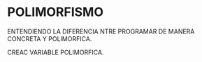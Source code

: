 # POLIMORFISMO
ENTENDIENDO LA DIFERENCIA NTRE PROGRAMAR DE MANERA CONCRETA Y POLIMORFICA.

CREAC VARIABLE POLIMORFICA.